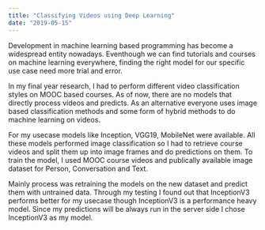 ```yaml
---
title: "Classifying Videos using Deep Learning"
date: "2019-05-15"
---
```


Development in machine learning based programming has
become a widespread entity nowadays. Eventhough we can find tutorials
and courses on machine learning everywhere, finding the right model for our specific
use case need more trial and error.

In my final year research, I had to perform different video classification styles
on MOOC based courses. As of now, there are no models that directly process videos and predicts.
As an alternative everyone uses image based classification methods and some form of hybrid methods to do
machine learning on videos.

For my usecase models like Inception, VGG19, MobileNet were available. All these models performed image classification so I had to retrieve course videos and split them up into image frames and do predictions on them. To train the model, I used MOOC course videos and publically available image dataset for Person, Conversation and Text.

Mainly process was retraining the models on the new dataset and predict them with untrained data. Through my testing I found out that InceptionV3 performs better for my usecase though InceptionV3 is a performance heavy model. Since my predictions will be always run in the server side I chose InceptionV3 as my model.
